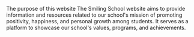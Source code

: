 The purpose of this website
The Smiling School website aims to provide information and resources related to our school's mission of promoting positivity, happiness, and personal growth among students. It serves as a platform to showcase our school's values, programs, and achievements.